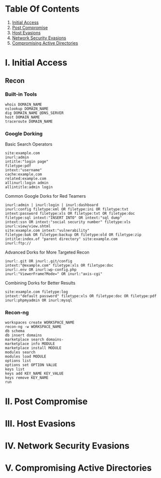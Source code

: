# Table Of Contents

1. [Initial Access](#initialaccess)
2. [Post Compromise](#postcompromise)
3. [Host Evasions](#hostevasions)
4. [Network Security Evasions](#networksecurityevasions)
5. [Compromising Active Directories](#compromisingad)



# I. Initial Access <a name="initialaccess"></a>

## Recon

### Built-in Tools

```
whois DOMAIN_NAME
nslookup DOMAIN_NAME
dig DOMAIN_NAME @DNS_SERVER
host DOMAIN_NAME
traceroute DOMAIN_NAME
```
### Google Dorking

Basic Search Operators
```
site:example.com
inurl:admin
intitle:"login page"
filetype:pdf
intext:"username"
cache:example.com
related:example.com
allinurl:login admin
allintitle:admin login
```
Common Google Dorks for Red Teamers
```
inurl:admin | inurl:login | inurl:dashboard
inurl:config filetype:xml OR filetype:ini OR filetype:txt
intext:password filetype:xls OR filetype:txt OR filetype:doc
filetype:sql intext:"INSERT INTO" OR intext:"sql dump"
intext:ssn OR intext:"social security number" filetype:xls
inurl:view/view.shtml
site:example.com intext:"vulnerability"
filetype:bak OR filetype:backup OR filetype:old OR filetype:zip
intitle:index.of "parent directory" site:example.com
inurl:ftp://
```
Advanced Dorks for More Targeted Recon
```
inurl:.git OR inurl:.git/config
intext:"@example.com" filetype:xls OR filetype:doc
inurl:.env OR inurl:wp-config.php
inurl:"ViewerFrame?Mode=" OR inurl:"axis-cgi"
```
Combining Dorks for Better Results
```
site:example.com filetype:log
intext:"default password" filetype:xls OR filetype:doc OR filetype:pdf
inurl:phpmyadmin OR inurl:mysql
```

### Recon-ng

```
workspaces create WORKSPACE_NAME
recon-ng -w WORKSPACE_NAME
db schema
db insert domains
marketplace search domains-
marketplace info MODULE
marketplace install MODULE
modules search
modules load MODULE
options list
options set OPTION VALUE
keys list
keys add KEY_NAME KEY_VALUE
keys remove KEY_NAME
run
```

# II. Post Compromise <a name="postcompromise"></a>

# III. Host Evasions <a name="hostevasions"></a>

# IV. Network Security Evasions <a name="networksecurityevasions"></a>

# V. Compromising Active Directories <a name="compromisingad"></a>
